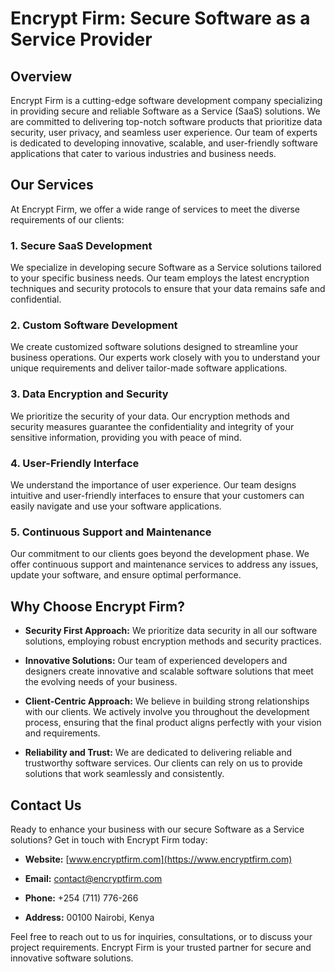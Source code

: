 # Encrypt Firm: Secure Software as a Service Provider

## Overview

Encrypt Firm is a cutting-edge software development company specializing in providing secure and reliable Software as a Service (SaaS) solutions. We are committed to delivering top-notch software products that prioritize data security, user privacy, and seamless user experience. Our team of experts is dedicated to developing innovative, scalable, and user-friendly software applications that cater to various industries and business needs.

## Our Services

At Encrypt Firm, we offer a wide range of services to meet the diverse requirements of our clients:

### 1. **Secure SaaS Development**

We specialize in developing secure Software as a Service solutions tailored to your specific business needs. Our team employs the latest encryption techniques and security protocols to ensure that your data remains safe and confidential.

### 2. **Custom Software Development**

We create customized software solutions designed to streamline your business operations. Our experts work closely with you to understand your unique requirements and deliver tailor-made software applications.

### 3. **Data Encryption and Security**

We prioritize the security of your data. Our encryption methods and security measures guarantee the confidentiality and integrity of your sensitive information, providing you with peace of mind.

### 4. **User-Friendly Interface**

We understand the importance of user experience. Our team designs intuitive and user-friendly interfaces to ensure that your customers can easily navigate and use your software applications.

### 5. **Continuous Support and Maintenance**

Our commitment to our clients goes beyond the development phase. We offer continuous support and maintenance services to address any issues, update your software, and ensure optimal performance.

## Why Choose Encrypt Firm?

- **Security First Approach:** We prioritize data security in all our software solutions, employing robust encryption methods and security practices.
  
- **Innovative Solutions:** Our team of experienced developers and designers create innovative and scalable software solutions that meet the evolving needs of your business.
  
- **Client-Centric Approach:** We believe in building strong relationships with our clients. We actively involve you throughout the development process, ensuring that the final product aligns perfectly with your vision and requirements.
  
- **Reliability and Trust:** We are dedicated to delivering reliable and trustworthy software services. Our clients can rely on us to provide solutions that work seamlessly and consistently.

## Contact Us

Ready to enhance your business with our secure Software as a Service solutions? Get in touch with Encrypt Firm today:

- **Website:** [www.encryptfirm.com](https://www.encryptfirm.com)
  
- **Email:** contact@encryptfirm.com
  
- **Phone:** +254 (711) 776-266
  
- **Address:** 00100 Nairobi, Kenya

Feel free to reach out to us for inquiries, consultations, or to discuss your project requirements. Encrypt Firm is your trusted partner for secure and innovative software solutions.

